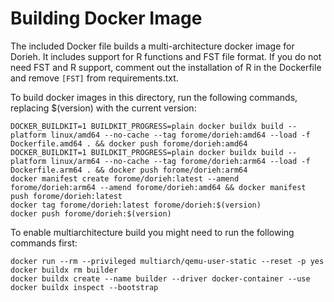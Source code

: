 # Building Docker Image
                               
The included Docker file builds a multi-architecture docker image for Dorieh. It includes support for 
R functions and FST file format. If you do not need FST and R support, comment out 
the installation of R in the Dockerfile and remove `[FST]` from requirements.txt.

To build docker images in this directory, run the following commands, replacing $(version) with the current version:

    DOCKER_BUILDKIT=1 BUILDKIT_PROGRESS=plain docker buildx build --platform linux/amd64 --no-cache --tag forome/dorieh:amd64 --load -f Dockerfile.amd64 . && docker push forome/dorieh:amd64
    DOCKER_BUILDKIT=1 BUILDKIT_PROGRESS=plain docker buildx build --platform linux/arm64 --no-cache --tag forome/dorieh:arm64 --load -f Dockerfile.arm64 . && docker push forome/dorieh:arm64
    docker manifest create forome/dorieh:latest --amend forome/dorieh:arm64 --amend forome/dorieh:amd64 && docker manifest push forome/dorieh:latest
    docker tag forome/dorieh:latest forome/dorieh:$(version)
    docker push forome/dorieh:$(version)

To enable multiarchitecture build you might need to run the following commands first:

    docker run --rm --privileged multiarch/qemu-user-static --reset -p yes
    docker buildx rm builder
    docker buildx create --name builder --driver docker-container --use
    docker buildx inspect --bootstrap

